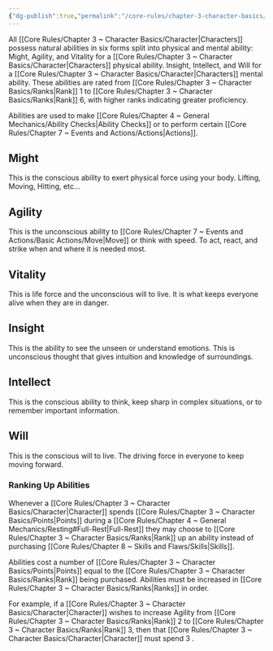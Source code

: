 ```yaml
---
{"dg-publish":true,"permalink":"/core-rules/chapter-3-character-basics/abilities/"}
---
```


All [[Core Rules/Chapter 3 ~ Character Basics/Character\|Characters]] possess natural abilities in six forms split into physical and mental ability: Might, Agility, and Vitality for a [[Core Rules/Chapter 3 ~ Character Basics/Character\|Characters]] physical ability. Insight, Intellect, and Will for a [[Core Rules/Chapter 3 ~ Character Basics/Character\|Characters]] mental ability. These abilities are rated from [[Core Rules/Chapter 3 ~ Character Basics/Ranks\|Rank]] 1 to [[Core Rules/Chapter 3 ~ Character Basics/Ranks\|Rank]] 6, with higher ranks indicating greater proficiency.

Abilities are used to make [[Core Rules/Chapter 4 ~ General Mechanics/Ability Checks\|Ability Checks]] or to perform certain [[Core Rules/Chapter 7 ~ Events and Actions/Actions\|Actions]].
## Might
This is the conscious ability to exert physical force using your body. Lifting, Moving, Hitting, etc... 
## Agility
This is the unconscious ability to [[Core Rules/Chapter 7 ~ Events and Actions/Basic Actions/Move\|Move]] or think with speed. To act, react, and strike when and where it is needed most.
## Vitality
This is life force and the unconscious will to live. It is what keeps everyone alive when they are in danger.
## Insight
This is the ability to see the unseen or understand emotions. This is unconscious thought that gives intuition and knowledge of surroundings.
## Intellect
This is the conscious ability to think, keep sharp in complex situations, or to remember important information.
## Will
This is the conscious will to live. The driving force in everyone to keep moving forward.

### Ranking Up Abilities
Whenever a [[Core Rules/Chapter 3 ~ Character Basics/Character\|Character]] spends [[Core Rules/Chapter 3 ~ Character Basics/Points\|Points]] during a [[Core Rules/Chapter 4 ~ General Mechanics/Resting#Full-Rest\|Full-Rest]] they may choose to [[Core Rules/Chapter 3 ~ Character Basics/Ranks\|Rank]] up an ability instead of purchasing [[Core Rules/Chapter 8 ~ Skills and Flaws/Skills\|Skills]].

Abilities cost a number of [[Core Rules/Chapter 3 ~ Character Basics/Points\|Points]] equal to the [[Core Rules/Chapter 3 ~ Character Basics/Ranks\|Rank]] being purchased. Abilities must be increased in [[Core Rules/Chapter 3 ~ Character Basics/Ranks\|Ranks]] in order.

For example, if a [[Core Rules/Chapter 3 ~ Character Basics/Character\|Character]] wishes to increase Agility from [[Core Rules/Chapter 3 ~ Character Basics/Ranks\|Rank]] 2 to [[Core Rules/Chapter 3 ~ Character Basics/Ranks\|Rank]] 3, then that [[Core Rules/Chapter 3 ~ Character Basics/Character\|Character]] must spend 3 .